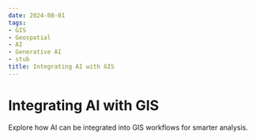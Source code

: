 ```yaml
---
date: 2024-08-01
tags:
- GIS
- Geospatial
- AI
- Generative AI
- stub
title: Integrating AI with GIS
---
```


# Integrating AI with GIS

Explore how AI can be integrated into GIS workflows for smarter analysis.
